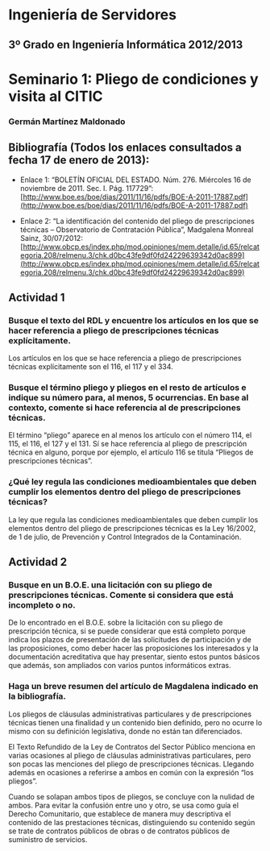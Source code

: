 Ingeniería de Servidores
=========================================
3º Grado en Ingeniería Informática 2012/2013
--------------------------------------------


# Seminario 1: Pliego de condiciones y visita al CITIC
### Germán Martínez Maldonado


## Bibliografía (Todos los enlaces consultados a fecha 17 de enero de 2013):

* Enlace 1: “BOLETÍN OFICIAL DEL ESTADO. Núm. 276. Miércoles 16 de noviembre de 2011. Sec. I. Pág. 117729”:
          [http://www.boe.es/boe/dias/2011/11/16/pdfs/BOE-A-2011-17887.pdf](http://www.boe.es/boe/dias/2011/11/16/pdfs/BOE-A-2011-17887.pdf)

* Enlace 2: “La identificación del contenido del pliego de prescripciones técnicas – Observatorio de Contratación Pública”, Madgalena Monreal Sainz, 30/07/2012:
          [http://www.obcp.es/index.php/mod.opiniones/mem.detalle/id.65/relcategoria.208/relmenu.3/chk.d0bc43fe9df0fd24229639342d0ac899](http://www.obcp.es/index.php/mod.opiniones/mem.detalle/id.65/relcategoria.208/relmenu.3/chk.d0bc43fe9df0fd24229639342d0ac899)

## Actividad 1

### Busque el texto del RDL y encuentre los artículos en los que se hacer referencia a pliego de prescripciones técnicas explícitamente.

Los artículos en los que se hace referencia a pliego de prescripciones técnicas explícitamente son el 116, el 117 y el 334.

### Busque el término pliego y pliegos en el resto de artículos e indique su número para, al menos, 5 ocurrencias. En base al contexto, comente si hace referencia al de prescripciones técnicas.

El término “pliego” aparece en al menos los artículo con el número 114, el 115, el 116, el 127 y el 131. Sí se hace referencia al pliego de prescripción técnica en alguno, porque por ejemplo, el artículo 116 se titula “Pliegos de prescripciones técnicas”.

### ¿Qué ley regula las condiciones medioambientales que deben cumplir los elementos dentro del pliego de prescripciones técnicas?

La ley que regula las condiciones medioambientales que deben cumplir los elementos dentro del pliego de prescripciones técnicas es la Ley 16/2002, de 1 de julio, de Prevención y Control Integrados de la Contaminación.


## Actividad 2

### Busque en un B.O.E. una licitación con su pliego de prescripciones técnicas. Comente si considera que está incompleto o no.

De lo encontrado en el B.O.E. sobre la licitación con su pliego de prescripción técnica, si se puede considerar que está completo porque indica los plazos de presentación de las solicitudes de participación y de las proposiciones, como deber hacer las proposiciones los interesados y la documentación acreditativa que hay presentar, siento estos puntos básicos que además, son ampliados con varios puntos informáticos extras.

### Haga un breve resumen del artículo de Magdalena indicado en la bibliografía.

Los pliegos de cláusulas administrativas particulares y de prescripciones  técnicas tienen una finalidad y un contenido bien definido, pero no ocurre lo mismo con su definición legislativa, donde no están tan diferenciados.

El Texto Refundido de la Ley de Contratos del Sector Público menciona en varias ocasiones al pliego de cláusulas administrativas particulares, pero son pocas las menciones del pliego de prescripciones técnicas. Llegando además en ocasiones a referirse a ambos en común con la expresión “los pliegos”.

Cuando se solapan ambos tipos de pliegos, se concluye con la nulidad de ambos. Para evitar la confusión entre uno y otro, se usa como guía el Derecho Comunitario, que establece de manera muy descriptiva el contenido de las prestaciones técnicas, distinguiendo su contenido según se trate de contratos públicos de obras o de contratos públicos de suministro de servicios.

